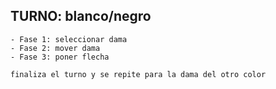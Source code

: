 ## TURNO: blanco/negro
    - Fase 1: seleccionar dama 
    - Fase 2: mover dama
    - Fase 3: poner flecha

    finaliza el turno y se repite para la dama del otro color